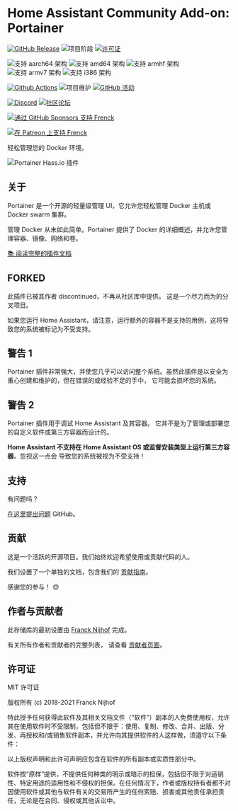 # Home Assistant Community Add-on: Portainer

[![GitHub Release][releases-shield]][releases]
![项目阶段][project-stage-shield]
[![许可证][license-shield]](LICENSE.md)

![支持 aarch64 架构][aarch64-shield]
![支持 amd64 架构][amd64-shield]
![支持 armhf 架构][armhf-shield]
![支持 armv7 架构][armv7-shield]
![支持 i386 架构][i386-shield]

[![Github Actions][github-actions-shield]][github-actions]
![项目维护][maintenance-shield]
[![GitHub 活动][commits-shield]][commits]

[![Discord][discord-shield]][discord]
[![社区论坛][forum-shield]][forum]

[![通过 GitHub Sponsors 支持 Frenck][github-sponsors-shield]][github-sponsors]

[![在 Patreon 上支持 Frenck][patreon-shield]][patreon]

轻松管理您的 Docker 环境。

![Portainer Hass.io 插件](images/screenshot.png)

## 关于

Portainer 是一个开源的轻量级管理 UI，它允许您轻松管理 Docker 主机或 Docker swarm 集群。

管理 Docker 从未如此简单。Portainer 提供了 Docker 的详细概述，并允许您管理容器、镜像、网络和卷。

[:books: 阅读完整的插件文档][docs]

## FORKED

此插件已被其作者 discontinued，不再从社区库中提供。
这是一个尽力而为的分叉项目。

如果您运行 Home Assistant，请注意，运行额外的容器不是支持的用例，这将导致您的系统被标记为不受支持。

## 警告 1

Portainer 插件非常强大，并使您几乎可以访问整个系统。虽然此插件是以安全为重心创建和维护的，但在错误的或经验不足的手中，
它可能会损坏您的系统。

## 警告 2

Portainer 插件用于调试 Home Assistant 及其容器。
它并不是为了管理或部署您的自定义软件或第三方容器而设计的。

**Home Assistant 不支持在 Home Assistant OS 或监督安装类型上运行第三方容器**。忽视这一点会
导致您的系统被视为不受支持！

## 支持

有问题吗？

[在这里提出问题][issue] GitHub。

## 贡献

这是一个活跃的开源项目。我们始终欢迎希望使用或贡献代码的人。

我们设置了一个单独的文档，包含我们的
[贡献指南](github/CONTRIBUTING.md)。

感谢您的参与！ :heart_eyes:

## 作者与贡献者

此存储库的最初设置由 [Franck Nijhof][frenck] 完成。

有关所有作者和贡献者的完整列表，
请查看 [贡献者页面][contributors]。

## 许可证

MIT 许可证

版权所有 (c) 2018-2021 Franck Nijhof

特此授予任何获得此软件及其相关文档文件（“软件”）副本的人免费使用权，允许其在使用软件时不受限制，包括但不限于：使用、复制、修改、合并、出版、分发、再授权和/或销售软件副本，并允许向其提供软件的人这样做，须遵守以下条件：

以上版权声明和此许可声明应包含在软件的所有副本或实质性部分中。

软件按“原样”提供，不提供任何种类的明示或暗示的担保，包括但不限于对适销性、特定用途的适用性和不侵权的担保。在任何情况下，作者或版权持有者都不对因使用软件或其他与软件有关的交易所产生的任何索赔、损害或其他责任承担责任，无论是在合同、侵权或其他诉讼中。

[aarch64-shield]: https://img.shields.io/badge/aarch64-yes-green.svg
[amd64-shield]: https://img.shields.io/badge/amd64-yes-green.svg
[armhf-shield]: https://img.shields.io/badge/armhf-yes-green.svg
[armv7-shield]: https://img.shields.io/badge/armv7-yes-green.svg
[commits-shield]: https://img.shields.io/github/commit-activity/y/hassio-addons/addon-portainer.svg
[commits]: https://github.com/hassio-addons/addon-portainer/commits/main
[contributors]: https://github.com/hassio-addons/addon-portainer/graphs/contributors
[discord-ha]: https://discord.gg/c5DvZ4e
[discord-shield]: https://img.shields.io/discord/478094546522079232.svg
[discord]: https://discord.me/hassioaddons
[docs]: https://github.com/hassio-addons/addon-portainer/blob/main/portainer/DOCS.md
[forum-shield]: https://img.shields.io/badge/community-forum-brightgreen.svg
[forum]: https://community.home-assistant.io/t/home-assistant-community-add-on-portainer/68836?u=frenck
[frenck]: https://github.com/frenck
[github-actions-shield]: https://github.com/hassio-addons/addon-portainer/workflows/CI/badge.svg
[github-actions]: https://github.com/hassio-addons/addon-portainer/actions
[github-sponsors-shield]: https://frenck.dev/wp-content/uploads/2019/12/github_sponsor.png
[github-sponsors]: https://github.com/sponsors/frenck
[i386-shield]: https://img.shields.io/badge/i386-no-red.svg
[issue]: https://github.com/hassio-addons/addon-portainer/issues
[license-shield]: https://img.shields.io/github/license/hassio-addons/addon-portainer.svg
[maintenance-shield]: https://img.shields.io/maintenance/yes/2021.svg
[patreon-shield]: https://frenck.dev/wp-content/uploads/2019/12/patreon.png
[patreon]: https://www.patreon.com/frenck
[project-stage-shield]: https://img.shields.io/badge/project%20stage-%20!%20DEPRECATED%20%20%20!-ff0000.svg
[reddit]: https://reddit.com/r/homeassistant
[releases-shield]: https://img.shields.io/github/release/hassio-addons/addon-portainer.svg
[releases]: https://github.com/hassio-addons/addon-portainer/releases
[repository]: https://github.com/hassio-addons/repository